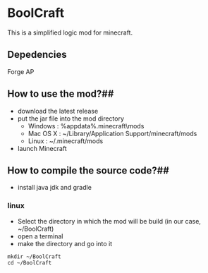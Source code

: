 # BoolCraft

This is a simplified logic mod for minecraft.

## Depedencies ##

Forge AP

## How to use the mod?##

- download the latest release
- put the jar file into the mod directory
    * Windows : %appdata%\.minecraft\mods
    * Mac OS X : ~/Library/Application Support/minecraft/mods
    * Linux : ~/.minecraft/mods
- launch Minecraft

## How to compile the source code?##

- install java jdk and gradle

### linux ###
- Select the directory in which the mod will be build (in our case, ~/BoolCraft)
- open a terminal
- make the directory and go into it
```
mkdir ~/BoolCraft
cd ~/BoolCraft
```
